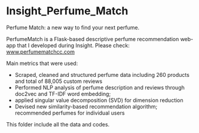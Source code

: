 # Insight_Perfume_Match
Perfume Match: a new way to find your next perfume.

PerfumeMatch is a Flask-based descriptive perfume recommendation web-app that I developed during Insight. 
Please check: www.perfumematchcc.com

Main metrics that were used:
- Scraped, cleaned and structured perfume data including 260 products and total of 88,005 custom reviews
- Performed NLP analysis of perfume description and reviews through doc2vec and TF-IDF word embedding;
- applied singular value decomposition (SVD) for dimension reduction
- Devised new similarity-based recommendation algorithm; recommended perfumes for individual users

This folder include all the data and codes.
